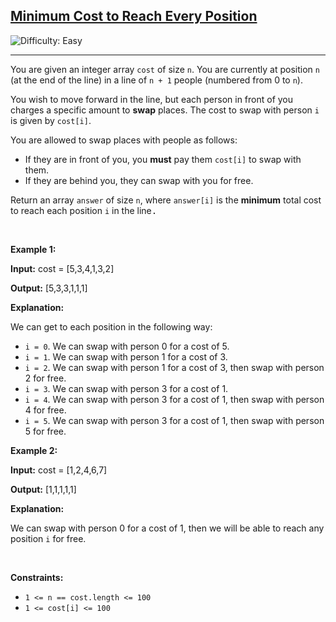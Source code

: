 <h2><a href="https://leetcode.com/problems/minimum-cost-to-reach-every-position">Minimum Cost to Reach Every Position</a></h2> <img src='https://img.shields.io/badge/Difficulty-Easy-brightgreen' alt='Difficulty: Easy' /><hr><p data-end="438" data-start="104">You are given an integer array <code data-end="119" data-start="113">cost</code> of size <code data-end="131" data-start="128">n</code>. You are currently at position <code data-end="166" data-start="163">n</code> (at the end of the line) in a line of <code data-end="187" data-start="180">n + 1</code> people (numbered from 0 to <code data-end="218" data-start="215">n</code>).</p>

<p data-end="438" data-start="104">You wish to move forward in the line, but each person in front of you charges a specific amount to <strong>swap</strong> places. The cost to swap with person <code data-end="375" data-start="372">i</code> is given by <code data-end="397" data-start="388">cost[i]</code>.</p>

<p data-end="487" data-start="440">You are allowed to swap places with people as follows:</p>

<ul data-end="632" data-start="488">
	<li data-end="572" data-start="488">If they are in front of you, you <strong>must</strong> pay them <code data-end="546" data-start="537">cost[i]</code> to swap with them.</li>
	<li data-end="632" data-start="573">If they are behind you, they can swap with you for free.</li>
</ul>

<p data-end="755" data-start="634">Return an array <code>answer</code> of size <code>n</code>, where <code>answer[i]</code> is the <strong data-end="680" data-start="664">minimum</strong> total cost to reach each position <code>i</code> in the line<font face="monospace">.</font></p>

<p>&nbsp;</p>
<p><strong class="example">Example 1:</strong></p>

<div class="example-block">
<p><strong>Input:</strong> <span class="example-io">cost = [5,3,4,1,3,2]</span></p>

<p><strong>Output:</strong> <span class="example-io">[5,3,3,1,1,1]</span></p>

<p><strong>Explanation:</strong></p>

<p>We can get to each position in the following way:</p>

<ul>
	<li><code>i = 0</code>. We can swap with person 0 for a cost of 5.</li>
	<li><span class="example-io"><code><font face="monospace">i = </font>1</code>. We can swap with person 1 for a cost of 3.</span></li>
	<li><span class="example-io"><code>i = 2</code>. We can swap with person 1 for a cost of 3, then swap with person 2 for free.</span></li>
	<li><span class="example-io"><code>i = 3</code>. We can swap with person 3 for a cost of 1.</span></li>
	<li><span class="example-io"><code>i = 4</code>. We can swap with person 3 for a cost of 1, then swap with person 4 for free.</span></li>
	<li><span class="example-io"><code>i = 5</code>. We can swap with person 3 for a cost of 1, then swap with person 5 for free.</span></li>
</ul>
</div>

<p><strong class="example">Example 2:</strong></p>

<div class="example-block">
<p><strong>Input:</strong> <span class="example-io">cost = [1,2,4,6,7]</span></p>

<p><strong>Output:</strong> <span class="example-io">[1,1,1,1,1]</span></p>

<p><strong>Explanation:</strong></p>

<p>We can swap with person 0 for a cost of <span class="example-io">1, then we will be able to reach any position <code>i</code> for free.</span></p>
</div>

<p>&nbsp;</p>
<p><strong>Constraints:</strong></p>

<ul>
	<li><code>1 &lt;= n == cost.length &lt;= 100</code></li>
	<li><code>1 &lt;= cost[i] &lt;= 100</code></li>
</ul>
